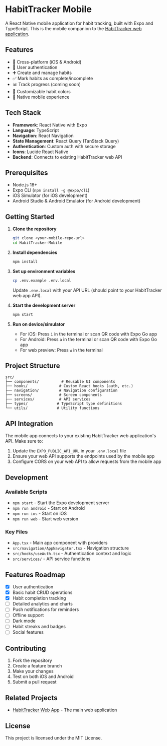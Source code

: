 # HabitTracker Mobile

A React Native mobile application for habit tracking, built with Expo and TypeScript. This is the mobile companion to the [HabitTracker web application](https://github.com/dkoh12/HabitTracker).

## Features

- 📱 Cross-platform (iOS & Android)
- 🔐 User authentication
- ➕ Create and manage habits
- ✅ Mark habits as complete/incomplete
- 📊 Track progress (coming soon)
- 🎨 Customizable habit colors
- 📱 Native mobile experience

## Tech Stack

- **Framework**: React Native with Expo
- **Language**: TypeScript
- **Navigation**: React Navigation
- **State Management**: React Query (TanStack Query)
- **Authentication**: Custom auth with secure storage
- **Icons**: Lucide React Native
- **Backend**: Connects to existing HabitTracker web API

## Prerequisites

- Node.js 18+
- Expo CLI (`npm install -g @expo/cli`)
- iOS Simulator (for iOS development)
- Android Studio & Android Emulator (for Android development)

## Getting Started

1. **Clone the repository**
   ```bash
   git clone <your-mobile-repo-url>
   cd HabitTracker-Mobile
   ```

2. **Install dependencies**
   ```bash
   npm install
   ```

3. **Set up environment variables**
   ```bash
   cp .env.example .env.local
   ```
   Update `.env.local` with your API URL (should point to your HabitTracker web app API).

4. **Start the development server**
   ```bash
   npm start
   ```

5. **Run on device/simulator**
   - For iOS: Press `i` in the terminal or scan QR code with Expo Go app
   - For Android: Press `a` in the terminal or scan QR code with Expo Go app
   - For web preview: Press `w` in the terminal

## Project Structure

```
src/
├── components/          # Reusable UI components
├── hooks/              # Custom React hooks (auth, etc.)
├── navigation/         # Navigation configuration
├── screens/            # Screen components
├── services/           # API services
├── types/             # TypeScript type definitions
└── utils/             # Utility functions
```

## API Integration

The mobile app connects to your existing HabitTracker web application's API. Make sure to:

1. Update the `EXPO_PUBLIC_API_URL` in your `.env.local` file
2. Ensure your web API supports the endpoints used by the mobile app
3. Configure CORS on your web API to allow requests from the mobile app

## Development

### Available Scripts

- `npm start` - Start the Expo development server
- `npm run android` - Start on Android
- `npm run ios` - Start on iOS
- `npm run web` - Start web version

### Key Files

- `App.tsx` - Main app component with providers
- `src/navigation/AppNavigator.tsx` - Navigation structure
- `src/hooks/useAuth.tsx` - Authentication context and logic
- `src/services/` - API service functions

## Features Roadmap

- [x] User authentication
- [x] Basic habit CRUD operations
- [x] Habit completion tracking
- [ ] Detailed analytics and charts
- [ ] Push notifications for reminders
- [ ] Offline support
- [ ] Dark mode
- [ ] Habit streaks and badges
- [ ] Social features

## Contributing

1. Fork the repository
2. Create a feature branch
3. Make your changes
4. Test on both iOS and Android
5. Submit a pull request

## Related Projects

- [HabitTracker Web App](https://github.com/dkoh12/HabitTracker) - The main web application

## License

This project is licensed under the MIT License.
